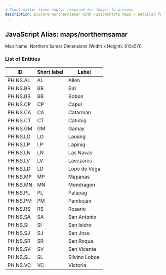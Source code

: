 ```yaml
---
# Front matter (even empty) required for Jekyll to process
description: Explore Northernsamar with FusionCharts Maps – Detailed features for seamless integration. Try now & enhance your data visualization today! 
---
```


## JavaScript Alias: maps/northernsamar

Map Name: Northern Samar
Dimensions (Width x Height): 610x570





### List of Entities

ID | Short label | Label
---|---|---|
PH.NS.AL | AL | Allen
PH.NS.BR | BR | Biri
PH.NS.BB | BB | Bobon
PH.NS.CP | CP | Capul
PH.NS.CA | CA | Catarman
PH.NS.CT | CT | Catubig
PH.NS.GM | GM | Gamay
PH.NS.LO | LO | Laoang
PH.NS.LP | LP | Lapinig
PH.NS.LN | LN | Las Navas
PH.NS.LV | LV | Lavezares
PH.NS.LD | LD | Lope de Vega
PH.NS.MP | MP | Mapanas
PH.NS.MN | MN | Mondragon
PH.NS.PL | PL | Palapag
PH.NS.PM | PM | Pambujan
PH.NS.RS | RS | Rosario
PH.NS.SA | SA | San Antonio
PH.NS.SI | SI | San Isidro
PH.NS.SJ | SJ | San Jose
PH.NS.SR | SR | San Roque
PH.NS.SV | SV | San Vicente
PH.NS.SL | SL | Silvino Lobos
PH.NS.VC | VC | Victoria